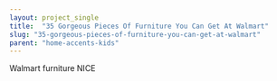 ```yaml
---
layout: project_single
title:  "35 Gorgeous Pieces Of Furniture You Can Get At Walmart"
slug: "35-gorgeous-pieces-of-furniture-you-can-get-at-walmart"
parent: "home-accents-kids"
---
```

Walmart furniture NICE